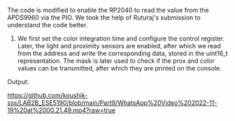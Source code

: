The code is modified to enable the RP2040 to read the value from the APDS9960 via the PIO. We took the help of Ruturaj's submission to understand the code better.

1) We first set the color integration time and configure the control register. Later, the light and proximity sensors are enabled, after which we read from the address and write the corresponding data, stored in the uint16_t representation.
The mask is later used to check if the prox and color values can be transmitted, after which they are printed on the console.

Output:


https://github.com/koushik-sss/LAB2B_ESE5190/blob/main/Part9/WhatsApp%20Video%202022-11-19%20at%2000.21.49.mp4?raw=true
